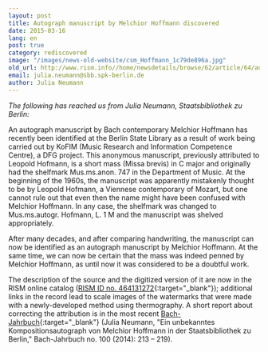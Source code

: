 ```yaml
---
layout: post
title: Autograph manuscript by Melchior Hoffmann discovered
date: 2015-03-16
lang: en
post: true
category: rediscovered
image: "/images/news-old-website/csm_Hoffmann_1c79de896a.jpg"
old_url: http://www.rism.info//home/newsdetails/browse/62/article/64/autograph-manuscript-by-melchior-hoffmann-discovered.html
email: julia.neumann@sbb.spk-berlin.de
author: Julia Neumann
---
```


_The following has reached us from Julia Neumann, Staatsbibliothek zu Berlin:_

An autograph manuscript by Bach contemporary Melchior Hoffmann has recently been identified at the Berlin State Library as a result of work being carried out by KoFIM (Music Research and Information Competence Centre), a DFG project. This anonymous manuscript, previously attributed to Leopold Hofmann, is a short mass (Missa brevis) in C major and originally had the shelfmark Mus.ms.anon. 747 in the Department of Music. At the beginning of the 1960s, the manuscript was apparently mistakenly thought to be by Leopold Hofmann, a Viennese contemporary of Mozart, but one cannot rule out that even then the name might have been confused with Melchior Hoffmann. In any case, the shelfmark was changed to Mus.ms.autogr. Hofmann, L. 1 M and the manuscript was shelved appropriately.

After many decades, and after comparing handwriting, the manuscript can now be identified as an autograph manuscript by Melchior Hoffmann. At the same time, we can now be certain that the mass was indeed penned by Melchior Hoffmann, as until now it was considered to be a doubtful work.

The description of the source and the digitized version of it are now in the RISM online catalog ([RISM ID no. 464131272](https://opac.rism.info/search?id=464131272&db=251&View=rism){:target="_blank"}); additional links in the record lead to scale images of the watermarks that were made with a newly-developed method using thermography. A short report about correcting the attribution is in the most recent [Bach-Jahrbuch](http://www.neue-bachgesellschaft.de/bach-jahrbuch-2014/){:target="_blank"} (Julia Neumann, "Ein unbekanntes Kompositionsautograph von Melchior Hoffmann in der Staatsbibliothek zu Berlin," Bach-Jahrbuch no. 100 (2014): 213 – 219).


